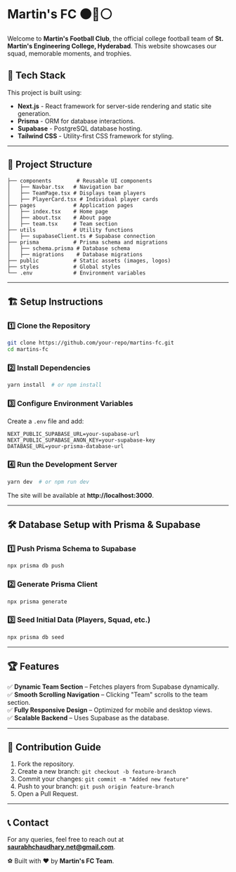 # Martin's FC ⚫🔴⚪

Welcome to **Martin's Football Club**, the official college football team of **St. Martin's Engineering College, Hyderabad**. This website showcases our squad, memorable moments, and trophies.

## 🚀 Tech Stack
This project is built using:
- **Next.js** - React framework for server-side rendering and static site generation.
- **Prisma** - ORM for database interactions.
- **Supabase** - PostgreSQL database hosting.
- **Tailwind CSS** - Utility-first CSS framework for styling.

---

## 📂 Project Structure
```
├── components        # Reusable UI components
│   ├── Navbar.tsx   # Navigation bar
│   ├── TeamPage.tsx # Displays team players
│   ├── PlayerCard.tsx # Individual player cards
├── pages            # Application pages
│   ├── index.tsx    # Home page
│   ├── about.tsx    # About page
│   ├── team.tsx     # Team section
├── utils            # Utility functions
│   ├── supabaseClient.ts # Supabase connection
├── prisma           # Prisma schema and migrations
│   ├── schema.prisma # Database schema
│   ├── migrations    # Database migrations
├── public           # Static assets (images, logos)
├── styles           # Global styles
└── .env             # Environment variables
```

---

## 🏗️ Setup Instructions
### 1️⃣ Clone the Repository
```sh
git clone https://github.com/your-repo/martins-fc.git
cd martins-fc
```

### 2️⃣ Install Dependencies
```sh
yarn install  # or npm install
```

### 3️⃣ Configure Environment Variables
Create a `.env` file and add:
```
NEXT_PUBLIC_SUPABASE_URL=your-supabase-url
NEXT_PUBLIC_SUPABASE_ANON_KEY=your-supabase-key
DATABASE_URL=your-prisma-database-url
```

### 4️⃣ Run the Development Server
```sh
yarn dev  # or npm run dev
```
The site will be available at **http://localhost:3000**.

---

## 🛠️ Database Setup with Prisma & Supabase
### 1️⃣ Push Prisma Schema to Supabase
```sh
npx prisma db push
```

### 2️⃣ Generate Prisma Client
```sh
npx prisma generate
```

### 3️⃣ Seed Initial Data (Players, Squad, etc.)
```sh
npx prisma db seed
```

---

## 🏆 Features
✅ **Dynamic Team Section** – Fetches players from Supabase dynamically.  
✅ **Smooth Scrolling Navigation** – Clicking "Team" scrolls to the team section.  
✅ **Fully Responsive Design** – Optimized for mobile and desktop views.  
✅ **Scalable Backend** – Uses Supabase as the database.  

---

## 🔗 Contribution Guide
1. Fork the repository.
2. Create a new branch: `git checkout -b feature-branch`
3. Commit your changes: `git commit -m "Added new feature"`
4. Push to your branch: `git push origin feature-branch`
5. Open a Pull Request.

---

## 📞 Contact
For any queries, feel free to reach out at **saurabhchaudhary.net@gmail.com**.

⚽ Built with ❤️ by **Martin's FC Team**.

